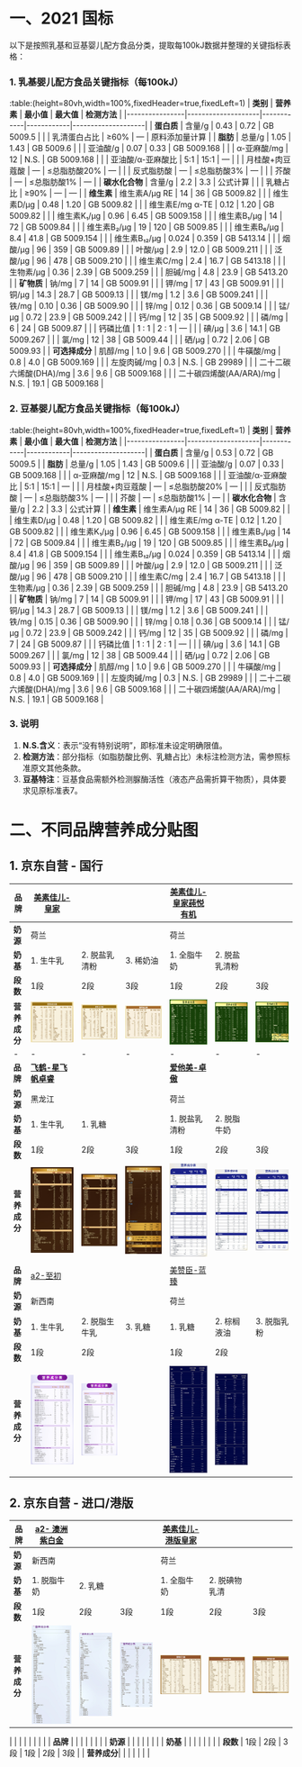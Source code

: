 # 一、2021 国标


以下是按照乳基和豆基婴儿配方食品分类，提取每100kJ数据并整理的关键指标表格：


### 1. 乳基婴儿配方食品关键指标（每100kJ）

:table:(height=80vh,width=100%,fixedHeader=true,fixedLeft=1)
| **类别**       | **营养素**         | **最小值** | **最大值** | **检测方法**       |
|----------------|--------------------|------------|------------|--------------------|
| **蛋白质**     | 含量/g            | 0.43       | 0.72       | GB 5009.5          |
|                | 乳清蛋白占比      | ≥60%       | —          | 原料添加量计算     |
| **脂肪**       | 总量/g            | 1.05       | 1.43       | GB 5009.6          |
|                | 亚油酸/g          | 0.07       | 0.33       | GB 5009.168        |
|                | α-亚麻酸/mg       | 12         | N.S.       | GB 5009.168        |
|                | 亚油酸/α-亚麻酸比 | 5:1        | 15:1       | —                  |
|                | 月桂酸+肉豆蔻酸   | —          | ≤总脂肪酸20% | —                  |
|                | 反式脂肪酸        | —          | ≤总脂肪酸3%  | —                  |
|                | 芥酸              | —          | ≤总脂肪酸1%  | —                  |
| **碳水化合物** | 含量/g            | 2.2        | 3.3        | 公式计算           |
|                | 乳糖占比          | ≥90%       | —          | —                  |
| **维生素**     | 维生素A/μg RE     | 14         | 36         | GB 5009.82         |
|                | 维生素D/μg        | 0.48       | 1.20       | GB 5009.82         |
|                | 维生素E/mg α-TE   | 0.12       | 1.20       | GB 5009.82         |
|                | 维生素K₁/μg       | 0.96       | 6.45       | GB 5009.158        |
|                | 维生素B₁/μg       | 14         | 72         | GB 5009.84         |
|                | 维生素B₂/μg       | 19         | 120        | GB 5009.85         |
|                | 维生素B₆/μg       | 8.4        | 41.8       | GB 5009.154        |
|                | 维生素B₁₂/μg      | 0.024      | 0.359      | GB 5413.14         |
|                | 烟酸/μg           | 96         | 359        | GB 5009.89         |
|                | 叶酸/μg           | 2.9        | 12.0       | GB 5009.211        |
|                | 泛酸/μg           | 96         | 478        | GB 5009.210        |
|                | 维生素C/mg        | 2.4        | 16.7       | GB 5413.18         |
|                | 生物素/μg         | 0.36       | 2.39       | GB 5009.259        |
|                | 胆碱/mg           | 4.8        | 23.9       | GB 5413.20         |
| **矿物质**     | 钠/mg             | 7          | 14         | GB 5009.91         |
|                | 钾/mg             | 17         | 43         | GB 5009.91         |
|                | 铜/μg             | 14.3       | 28.7       | GB 5009.13         |
|                | 镁/mg          | 1.2        | 3.6        | GB 5009.241        |
|                | 铁/mg          | 0.10       | 0.36       | GB 5009.90         |
| | 锌/mg | 0.12 | 0.36 | GB 5009.14 |
| | 锰/μg | 0.72 | 23.9 | GB 5009.242 |
| | 钙/mg | 12 | 35 | GB 5009.92 |
| | 磷/mg | 6 | 24 | GB 5009.87 |
| | 钙磷比值 | 1 : 1 | 2 : 1 | — |
| | 碘/μg | 3.6 | 14.1 | GB 5009.267 |
| | 氯/mg | 12 | 38 | GB 5009.44 |
| | 硒/μg | 0.72 | 2.06 | GB 5009.93 |
| **可选择成分** | 肌醇/mg | 1.0        | 9.6      | GB 5009.270        |
|  | 牛磺酸/mg | 0.8 | 4.0 | GB 5009.169 |
|                | 左旋肉碱/mg       | 0.3        | N.S.       | GB 29989           |
|                | 二十二碳六烯酸(DHA)/mg | 3.6        | 9.6        | GB 5009.168        |
|                | 二十碳四烯酸(AA/ARA)/mg | N.S.       | 19.1       | GB 5009.168        |


### 2. 豆基婴儿配方食品关键指标（每100kJ）

:table:(height=80vh,width=100%,fixedHeader=true,fixedLeft=1)
| **类别**       | **营养素**         | **最小值** | **最大值** | **检测方法**       |
|----------------|--------------------|------------|------------|--------------------|
| **蛋白质**     | 含量/g            | 0.53       | 0.72       | GB 5009.5          |
| **脂肪**       | 总量/g            | 1.05       | 1.43       | GB 5009.6          |
|                | 亚油酸/g          | 0.07       | 0.33       | GB 5009.168        |
|                | α-亚麻酸/mg       | 12         | N.S.       | GB 5009.168        |
|                | 亚油酸/α-亚麻酸比 | 5:1        | 15:1       | —                  |
|                | 月桂酸+肉豆蔻酸   | —          | ≤总脂肪酸20% | —                  |
|                | 反式脂肪酸        | —          | ≤总脂肪酸3%  | —                  |
|                | 芥酸              | —          | ≤总脂肪酸1%  | —                  |
| **碳水化合物** | 含量/g            | 2.2        | 3.3        | 公式计算           |
| **维生素**     | 维生素A/μg RE     | 14         | 36         | GB 5009.82         |
|                | 维生素D/μg        | 0.48       | 1.20       | GB 5009.82         |
|                | 维生素E/mg α-TE   | 0.12       | 1.20       | GB 5009.82         |
|                | 维生素K₁/μg       | 0.96       | 6.45       | GB 5009.158        |
|                | 维生素B₁/μg       | 14         | 72         | GB 5009.84         |
|                | 维生素B₂/μg       | 19         | 120        | GB 5009.85         |
|                | 维生素B₆/μg       | 8.4        | 41.8       | GB 5009.154        |
|                | 维生素B₁₂/μg      | 0.024      | 0.359      | GB 5413.14         |
|                | 烟酸/μg           | 96         | 359        | GB 5009.89         |
|                | 叶酸/μg           | 2.9        | 12.0       | GB 5009.211        |
|                | 泛酸/μg           | 96         | 478        | GB 5009.210        |
|                | 维生素C/mg        | 2.4        | 16.7       | GB 5413.18         |
|                | 生物素/μg         | 0.36       | 2.39       | GB 5009.259        |
|                | 胆碱/mg           | 4.8        | 23.9       | GB 5413.20         |
| **矿物质**     | 钠/mg             | 7          | 14         | GB 5009.91         |
|                | 钾/mg             | 17         | 43         | GB 5009.91         |
|                | 铜/μg             | 14.3       | 28.7       | GB 5009.13         |
|                | 镁/mg          | 1.2        | 3.6        | GB 5009.241        |
|                | 铁/mg          | 0.15      | 0.36       | GB 5009.90         |
| | 锌/mg | 0.18 | 0.36 | GB 5009.14 |
| | 锰/μg | 0.72 | 23.9 | GB 5009.242 |
| | 钙/mg | 12 | 35 | GB 5009.92 |
| | 磷/mg | 7 | 24 | GB 5009.87 |
| | 钙磷比值 | 1 : 1 | 2 : 1 | — |
| | 碘/μg | 3.6 | 14.1 | GB 5009.267 |
| | 氯/mg | 12 | 38 | GB 5009.44 |
| | 硒/μg | 0.72 | 2.06 | GB 5009.93 |
| **可选择成分** | 肌醇/mg | 1.0        | 9.6      | GB 5009.270        |
|  | 牛磺酸/mg | 0.8 | 4.0 | GB 5009.169 |
|                | 左旋肉碱/mg       | 0.3        | N.S.       | GB 29989           |
|                | 二十二碳六烯酸(DHA)/mg | 3.6        | 9.6        | GB 5009.168        |
|                | 二十碳四烯酸(AA/ARA)/mg | N.S.       | 19.1       | GB 5009.168        |


### 3. 说明
1. **N.S.含义**：表示“没有特别说明”，即标准未设定明确限值。  
2. **检测方法**：部分指标（如脂肪酸比例、乳糖占比）未标注检测方法，需参照标准原文其他条款。  
3. **豆基特注**：豆基食品需额外检测脲酶活性（液态产品需折算干物质），具体要求见原标准表7。





# 二、不同品牌营养成分贴图

## 1. 京东自营 - 国行


| **品牌**     | **[美素佳儿-皇家](https://item.jd.com/8232358.html)**        |                                                              |                                                              | **[美素佳儿-皇家莼悦有机](https://item.jd.com/100187725342.html)** |                                                              |                                                              |
| ------------ | ------------------------------------------------------------ | ------------------------------------------------------------ | ------------------------------------------------------------ | ------------------------------------------------------------ | ------------------------------------------------------------ | ------------------------------------------------------------ |
| **奶源**     | 荷兰                                                         |                                                              |                                                              | 荷兰                                                         |                                                              |                                                              |
| **奶基**     | 1. 生牛乳                                                    | 2. 脱盐乳清粉                                                | 3. 稀奶油                                                    | 1. 全脂牛奶                                                  | 2. 脱盐乳清粉                                                |                                                              |
| **段数**     | 1段                                                          | 2段                                                          | 3段                                                          | 1段                                                          | 2段                                                          | 3段                                                          |
| **营养成分** | ![image-20250609151037251](./images/image-20250609151037251.png) | ![image-20250609151059738](./images/image-20250609151059738.png) | ![image-20250609151126013](./images/image-20250609151126013.png) | ![image-20250609152006370](./images/image-20250609152006370.png) | ![image-20250609152024739](./images/image-20250609152024739.png) | ![image-20250609152052327](./images/image-20250609152052327.png) |
| -            | -                                                            | -                                                            | -                                                            | -                                                            | -                                                            | -                                                            |
| **品牌**     | **[飞鹤-星飞帆卓睿](https://item.jd.com/100017319885.html)** |                                                              |                                                              | **[爱他美-卓傲](https://item.jd.com/100057735310.html)**     |                                                              |                                                              |
| **奶源**     | 黑龙江                                                       |                                                              |                                                              | 荷兰                                                         |                                                              |                                                              |
| **奶基**     | 1. 生牛乳                                                    | 1. 乳糖                                                      |                                                              | 1. 脱盐乳清粉                                                | 2. 脱脂牛奶                                                  |                                                              |
| **段数**     | 1段                                                          | 2段                                                          | 3段                                                          | 1段                                                          | 2段                                                          | 3段                                                          |
| **营养成分** | ![image-20250609142859028](./images/image-20250609142859028.png) | ![image-20250609142826478](./images/image-20250609142826478.png) | ![image-20250609143053113](./images/image-20250609143053113.png) | ![image-20250609153829722](./images/image-20250609153829722.png) | ![image-20250609153903567](./images/image-20250609153903567.png) | ![image-20250609153949191](./images/image-20250609153949191.png) |
|              |                                                              |                                                              |                                                              |                                                              |                                                              |                                                              |
| **品牌**     | [a2-至初](https://item.jd.com/4029643.html)                  |                                                              |                                                              | [美赞臣-蓝臻](https://item.jd.com/100054910087.html)         |                                                              |                                                              |
| **奶源**     | 新西南                                                       |                                                              |                                                              | 荷兰                                                         |                                                              |                                                              |
| **奶基**     | 1. 生牛乳                                                    | 2. 脱脂生牛乳                                                | 3. 乳糖                                                      | 1. 乳糖                                                      | 2. 棕榈液油                                                  | 3. 脱脂乳粉                                                  |
| **段数**     | 1段                                                          | 2段                                                          |                                                              | 1段                                                          | 2段                                                          |                                                              |
| **营养成分** | ![image-20250609164939620](./images/image-20250609164939620.png) | ![image-20250609165004761](./images/image-20250609165004761.png) |                                                              | ![image-20250609171716133](./images/image-20250609171716133.png) | ![image-20250609171814072](./images/image-20250609171814072.png) |                                                              |

## 2. 京东自营 - 进口/港版

| 品牌         | **[a2- 澳洲紫白金](https://npcitem.jd.hk/100030631099.html)** |                                                              |                                                              | **[美素佳儿-港版皇家](https://npcitem.jd.hk/100005794942.html)** |                                                              |                                                              |
| ------------ | ------------------------------------------------------------ | ------------------------------------------------------------ | ------------------------------------------------------------ | ------------------------------------------------------------ | ------------------------------------------------------------ | ------------------------------------------------------------ |
| **奶源**     | 新西南                                                       |                                                              |                                                              | 荷兰                                                         |                                                              |                                                              |
| **奶基**     | 1. 脱脂牛奶                                                  | 2. 乳糖                                                      |                                                              | 1. 全脂牛奶                                                  | 2. 脱碘物乳清                                                |                                                              |
| **段数**     | 1段                                                          | 2段                                                          | 3段                                                          | 1段                                                          | 2段                                                          | 3段                                                          |
| **营养成分** | ![image-20250609154649113](./images/image-20250609154649113.png) | ![image-20250609154724127](./images/image-20250609154724127.png) | ![image-20250609154753287](./images/image-20250609154753287.png) | ![image-20250609155233062](./images/image-20250609155233062.png) | ![image-20250609155254618](./images/image-20250609155254618.png) | ![image-20250609155154923](./images/image-20250609155154923.png) |





|            |   |   |   |   |   |   |
| **品牌**     |   |   |   |   |   |   |
| **奶源**     |   |   |   |   |   |   |
| **奶基**     |   |   |   |   |   |   |
| **段数**     | 1段 | 2段 | 3段 | 1段 | 2段 | 3段 |
| **营养成分**|    |   |   |   |   |    |

